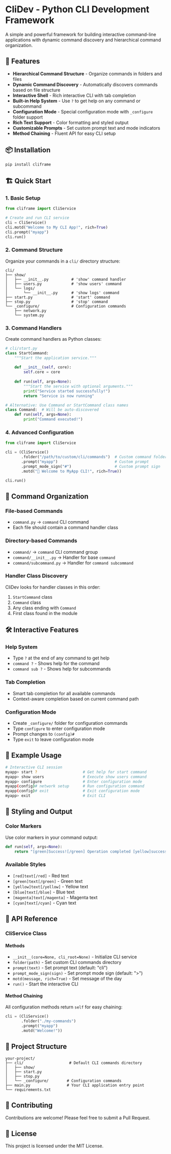 # CliDev - Python CLI Development Framework

A simple and powerful framework for building interactive command-line applications with dynamic command discovery and hierarchical command organization.

## 🚀 Features

- **Hierarchical Command Structure** - Organize commands in folders and files
- **Dynamic Command Discovery** - Automatically discovers commands based on file structure
- **Interactive Shell** - Rich interactive CLI with tab completion
- **Built-in Help System** - Use `?` to get help on any command or subcommand
- **Configuration Mode** - Special configuration mode with `_configure` folder support
- **Rich Text Support** - Color formatting and styled output
- **Customizable Prompts** - Set custom prompt text and mode indicators
- **Method Chaining** - Fluent API for easy CLI setup

## 📦 Installation

```bash
pip install cliframe
```

## 🏗️ Quick Start

### 1. Basic Setup

```python
from cliframe import CliService

# Create and run CLI service
cli = CliService()
cli.motd("Welcome to My CLI App!", rich=True)
cli.prompt("myapp")
cli.run()
```

### 2. Command Structure

Organize your commands in a `cli/` directory structure:

```text
cli/
├── show/
│   ├── __init__.py          # 'show' command handler
│   ├── users.py             # 'show users' command
│   └── logs/
│       └── __init__.py      # 'show logs' command
├── start.py                 # 'start' command
├── stop.py                  # 'stop' command  
└── _configure/              # Configuration commands
    ├── network.py
    └── system.py
```

### 3. Command Handlers

Create command handlers as Python classes:

```python
# cli/start.py
class StartCommand:
    """Start the application service."""
    
    def __init__(self, core):
        self.core = core
    
    def run(self, args=None):
        """Start the service with optional arguments."""
        print("Service started successfully!")
        return "Service is now running"

# Alternative: Use Command or StartCommand class names
class Command:  # Will be auto-discovered
    def run(self, args=None):
        print("Command executed!")
```

### 4. Advanced Configuration

```python
from cliframe import CliService

cli = (CliService()
       .folder("/path/to/custom/cli/commands")  # Custom command folder
       .prompt("myapp")                         # Custom prompt
       .prompt_mode_sign("#")                   # Custom prompt sign
       .motd("🎉 Welcome to MyApp CLI!", rich=True))

cli.run()
```

## 🎯 Command Organization

### File-based Commands

- `command.py` → `command` CLI command
- Each file should contain a command handler class

### Directory-based Commands  

- `command/` → `command` CLI command group
- `command/__init__.py` → Handler for base `command`
- `command/subcommand.py` → Handler for `command subcommand`

### Handler Class Discovery

CliDev looks for handler classes in this order:

1. `StartCommand` class
2. `Command` class  
3. Any class ending with `Command`
4. First class found in the module

## 🛠️ Interactive Features

### Help System

- Type `?` at the end of any command to get help
- `command ?` - Shows help for the command
- `command sub ?` - Shows help for subcommands

### Tab Completion

- Smart tab completion for all available commands
- Context-aware completion based on current command path

### Configuration Mode

- Create `_configure/` folder for configuration commands
- Type `configure` to enter configuration mode
- Prompt changes to `(config)#`
- Type `exit` to leave configuration mode

## 📝 Example Usage

```bash
# Interactive CLI session
myapp> start ?                    # Get help for start command
myapp> show users                 # Execute show users command  
myapp> configure                  # Enter configuration mode
myapp(config)# network setup      # Run configuration command
myapp(config)# exit               # Exit configuration mode
myapp> exit                       # Exit CLI
```

## 🎨 Styling and Output

### Color Markers

Use color markers in your command output:

```python
def run(self, args=None):
    return "[green]Success![/green] Operation completed [yellow]successfully[/yellow]"
```

### Available Styles

- `[red]text[/red]` - Red text
- `[green]text[/green]` - Green text  
- `[yellow]text[/yellow]` - Yellow text
- `[blue]text[/blue]` - Blue text
- `[magenta]text[/magenta]` - Magenta text
- `[cyan]text[/cyan]` - Cyan text

## 🔧 API Reference

### CliService Class

#### Methods

- `__init__(core=None, cli_root=None)` - Initialize CLI service
- `folder(path)` - Set custom CLI commands directory
- `prompt(text)` - Set prompt text (default: "cli")
- `prompt_mode_sign(sign)` - Set prompt mode sign (default: ">")  
- `motd(message, rich=True)` - Set message of the day
- `run()` - Start the interactive CLI

#### Method Chaining

All configuration methods return `self` for easy chaining:

```python
cli = (CliService()
       .folder("./my-commands")
       .prompt("myapp")
       .motd("Welcome!"))
```

## 📁 Project Structure

```text
your-project/
├── cli/                    # Default CLI commands directory
│   ├── show/
│   ├── start.py
│   ├── stop.py
│   └── _configure/        # Configuration commands
├── main.py                # Your CLI application entry point
└── requirements.txt
```

## 🤝 Contributing

Contributions are welcome! Please feel free to submit a Pull Request.

## 📄 License

This project is licensed under the MIT License.

